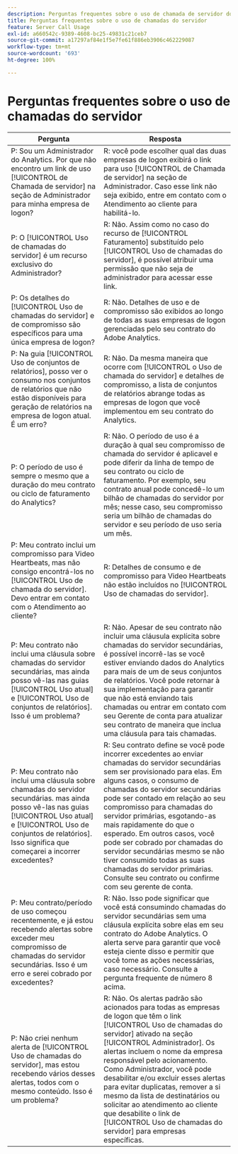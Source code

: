 ```yaml
---
description: Perguntas frequentes sobre o uso de chamada de servidor do Adobe Analytics
title: Perguntas frequentes sobre o uso de chamadas do servidor
feature: Server Call Usage
exl-id: a660542c-9389-4608-bc25-49831c21ceb7
source-git-commit: a17297af84e1f5e7fe61f886eb3906c462229087
workflow-type: tm+mt
source-wordcount: '693'
ht-degree: 100%

---
```


# Perguntas frequentes sobre o uso de chamadas do servidor

| Pergunta | Resposta |
|--- |--- |
| P: Sou um Administrador do Analytics. Por que não encontro um link de uso [!UICONTROL de Chamada de servidor] na seção de Administrador para minha empresa de logon? | R: você pode escolher qual das duas empresas de logon exibirá o link para uso [!UICONTROL de Chamada de servidor] na seção de Administrador. Caso esse link não seja exibido, entre em contato com o Atendimento ao cliente para habilitá-lo. |
| P: O [!UICONTROL Uso de chamadas do servidor] é um recurso exclusivo do Administrador? | R: Não. Assim como no caso do recurso de [!UICONTROL Faturamento] substituído pelo [!UICONTROL Uso de chamadas do servidor], é possível atribuir uma permissão que não seja de administrador para acessar esse link. |
| P: Os detalhes do [!UICONTROL Uso de chamadas do servidor] e de compromisso são específicos para uma única empresa de logon? | R: Não. Detalhes de uso e de compromisso são exibidos ao longo de todas as suas empresas de logon gerenciadas pelo seu contrato do Adobe Analytics. |
| P: Na guia [!UICONTROL Uso de conjuntos de relatórios], posso ver o consumo nos conjuntos de relatórios que não estão disponíveis para geração de relatórios na empresa de logon atual. É um erro? | R: Não. Da mesma maneira que ocorre com [!UICONTROL o Uso de chamada do servidor] e detalhes de compromisso, a lista de conjuntos de relatórios abrange todas as empresas de logon que você implementou em seu contrato do Analytics. |
| P: O período de uso é sempre o mesmo que a duração do meu contrato ou ciclo de faturamento do Analytics? | R: Não. O período de uso é a duração à qual seu compromisso de chamada do servidor é aplicavel e pode diferir da linha de tempo de seu contrato ou ciclo de faturamento. Por exemplo, seu contrato anual pode concedê-lo um bilhão de chamadas do servidor por mês; nesse caso, seu compromisso seria um bilhão de chamadas do servidor e seu período de uso seria um mês. |
| P: Meu contrato inclui um compromisso para Video Heartbeats, mas não consigo encontrá-los no [!UICONTROL Uso de chamada do servidor]. Devo entrar em contato com o Atendimento ao cliente? | R: Detalhes de consumo e de compromisso para Video Heartbeats não estão incluídos no [!UICONTROL Uso de chamadas do servidor]. |
| P: Meu contrato não inclui uma cláusula sobre chamadas do servidor secundárias, mas ainda posso vê-las nas guias [!UICONTROL Uso atual] e [!UICONTROL Uso de conjuntos de relatórios]. Isso é um problema? | R: Não. Apesar de seu contrato não incluir uma cláusula explícita sobre chamadas do servidor secundárias, é possível incorrê-las se você estiver enviando dados do Analytics para mais de um de seus conjuntos de relatórios. Você pode retornar à sua implementação para garantir que não está enviando tais chamadas ou entrar em contato com seu Gerente de conta para atualizar seu contrato de maneira que inclua uma cláusula para tais chamadas. |
| P: Meu contrato não inclui uma cláusula sobre chamadas do servidor secundárias. mas ainda posso vê-las nas guias [!UICONTROL Uso atual] e [!UICONTROL Uso de conjuntos de relatórios]. Isso significa que começarei a incorrer excedentes? | R: Seu contrato define se você pode incorrer excedentes ao enviar chamadas do servidor secundárias sem ser provisionado para elas. Em alguns casos, o consumo de chamadas do servidor secundárias pode ser contado em relação ao seu compromisso para chamadas do servidor primárias, esgotando-as mais rapidamente do que o esperado. Em outros casos, você pode ser cobrado por chamadas do servidor secundárias mesmo se não tiver consumido todas as suas chamadas do servidor primárias. Consulte seu contrato ou confirme com seu gerente de conta. |
| P: Meu contrato/período de uso começou recentemente, e já estou recebendo alertas sobre exceder meu compromisso de chamadas do servidor secundárias. Isso é um erro e serei cobrado por excedentes? | R: Não. Isso pode significar que você está consumindo chamadas do servidor secundárias sem uma cláusula explícita sobre elas em seu contrato do Adobe Analytics. O alerta serve para garantir que você esteja ciente disso e permitir que você tome as ações necessárias, caso necessário. Consulte a pergunta frequente de número 8 acima. |
| P: Não criei nenhum alerta de [!UICONTROL Uso de chamadas do servidor], mas estou recebendo vários desses alertas, todos com o mesmo conteúdo. Isso é um problema? | R: Não. Os alertas padrão são acionados para todas as empresas de logon que têm o link [!UICONTROL Uso de chamadas do servidor] ativado na seção [!UICONTROL Administrador]. Os alertas incluem o nome da empresa responsável pelo acionamento. Como Administrador, você pode desabilitar e/ou excluir esses alertas para evitar duplicatas, remover a si mesmo da lista de destinatários ou solicitar ao atendimento ao cliente que desabilite o link de [!UICONTROL Uso de chamadas do servidor] para empresas específicas. |
